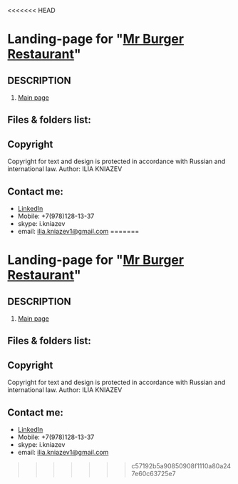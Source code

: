 <<<<<<< HEAD
# Landing-page for "[Mr Burger Restaurant](http://kniazev1.github.io/mrburger/ "main page link")"

## DESCRIPTION

1. [Main page](http://kniazev1.github.io/mrburger/ "Перейти на приветственную страницу")
<!-- 2. [Страница отзывов](http://kniazev1.github.io/fitness/reviews.html "Перейти на страницу отзывов")
3. [Страница услуг](http://kniazev1.github.io/fitness/services.html "Перейти на страницу услуг") -->

<!-- # STACK:

- HTML5
- CSS3 -->

<!-- # Отработанные навыки

- "FlexBox" верстка
- Реализация динамических элементов
- "BEM-naming"
- Работа с макетом и приведение верстки в формат "Pixel Perfect" -->

## Files & folders list:

<!-- - intro.html (приветственная страница), index.html (главная страница), reviews.html (страница отзывов), services.html (страница услуг)
- css (стили): blocks (стили для блоков), layout (общие стили для сайта), main.css (подключение стилей)
- fonts (шрифты)
- img (картинки, иконки) -->

## Copyright

Copyright for text and design is protected in accordance with Russian and international law. Author: ILIA KNIAZEV

## Contact me:

* [LinkedIn](https://www.linkedin.com/in/iliakniazev/ "LinkedIn link")
* Mobile: +7(978)128-13-37
* skype: i.kniazev
* email: ilia.kniazev1@gmail.com
=======
# Landing-page for "[Mr Burger Restaurant](http://kniazev1.github.io/mrburger/ "main page link")"

## DESCRIPTION

1. [Main page](http://kniazev1.github.io/mrburger/ "Перейти на приветственную страницу")
<!-- 2. [Страница отзывов](http://kniazev1.github.io/fitness/reviews.html "Перейти на страницу отзывов")
3. [Страница услуг](http://kniazev1.github.io/fitness/services.html "Перейти на страницу услуг") -->

<!-- # STACK:

- HTML5
- CSS3 -->

<!-- # Отработанные навыки

- "FlexBox" верстка
- Реализация динамических элементов
- "BEM-naming"
- Работа с макетом и приведение верстки в формат "Pixel Perfect" -->

## Files & folders list:

<!-- - intro.html (приветственная страница), index.html (главная страница), reviews.html (страница отзывов), services.html (страница услуг)
- css (стили): blocks (стили для блоков), layout (общие стили для сайта), main.css (подключение стилей)
- fonts (шрифты)
- img (картинки, иконки) -->

## Copyright

Copyright for text and design is protected in accordance with Russian and international law. Author: ILIA KNIAZEV

## Contact me:

* [LinkedIn](https://www.linkedin.com/in/iliakniazev/ "LinkedIn link")
* Mobile: +7(978)128-13-37
* skype: i.kniazev
* email: ilia.kniazev1@gmail.com
>>>>>>> c57192b5a90850908f1110a80a247e60c63725e7
